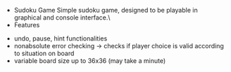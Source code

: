* Sudoku Game
Simple sudoku game, designed to be playable in graphical and console interface.\\
* Features
- undo, pause, hint functionalities
- nonabsolute error checking -> checks if player choice is valid according to situation on board
- variable board size  up to 36x36 (may take a minute) 